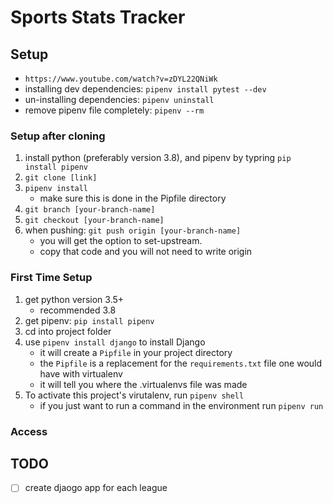 # Sports Stats Tracker

## Setup

- `https://www.youtube.com/watch?v=zDYL22QNiWk`
- installing dev dependencies: `pipenv install pytest --dev`
- un-installing dependencies: `pipenv uninstall`
- remove pipenv file completely: `pipenv --rm`

### Setup after cloning

1. install python (preferably version 3.8), and pipenv by typring `pip install pipenv`
2. `git clone [link]`
3. `pipenv install`
   - make sure this is done in the Pipfile directory
4. `git branch [your-branch-name]`
5. `git checkout [your-branch-name]`
6. when pushing: `git push origin [your-branch-name]`
   - you will get the option to set-upstream.
   - copy that code and you will not need to write origin

### First Time Setup

1. get python version 3.5+
   - recommended 3.8
2. get pipenv: `pip install pipenv`
3. cd into project folder
4. use `pipenv install django` to install Django
   - it will create a `Pipfile` in your project directory
   - the `Pipfile` is a replacement for the `requirements.txt` file one would have with virtualenv
   - it will tell you where the .virtualenvs file was made
5. To activate this project's virutalenv, run `pipenv shell`
   - if you just want to run a command in the environment run `pipenv run`

### Access

## TODO

- [ ] create djaogo app for each league
